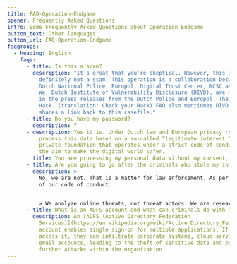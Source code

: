 ```yaml
---
title: FAQ-Operation-Endgame
opener: Frequently Asked Questions
intro: Some Frequently Asked Questions about Operation Endgame
button_text: Other languages
button_url: FAQ-Operation-Endgame
faqgroups:
  - heading: English
    faqs:
      - title: Is this a scam?
        description: "It’s great that you’re skeptical. However, this is legit and
          definitely not a scam. This operation is a collaboration between the
          Dutch National Police, Europol, Digital Trust Center, NCSC and others.
          We, Dutch Institute of Vulnerability Disclosure (DIVD), are mentioned
          in the press releases from the Dutch Police and Europol. The ‘Check je
          Hack. (translation: Check your Hack) FAQ also mentiones DIVD and
          shares a link back to this casefile."
      - title: Do you have my password?
        description: f
      - description: Yes it is. Under Dutch law and European privacy regulations, we can
          process this data based on a so-called “legitimate interest.”DIVD is a
          private foundation that operates under a strict code of conduct, with
          the aim to make the digital world safer.
        title: You are processing my personal data without my consent, is that legal?
      - title: Are you going to go after the criminals who stole my information?
        description: >-
          No, we are not. That is a matter for law enforcement. As per article 9
          of our code of conduct: 


          > We analyze online threats, not threat actors. We are researchers and don’t serve the needs of governments or law enforcement.
      - title: What is an ADFS account and what can criminals do with it?
        description: An [ADFS (Active Directory Federation
          Services)](https://en.wikipedia.org/wiki/Active_Directory_Federation_Services)
          account enables single sign-on for multiple applications. If criminals
          access it, they can infiltrate corporate systems, cloud services, and
          email accounts, leading to the theft of sensitive data and potential
          further attacks within the organization.
---
```

